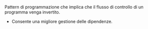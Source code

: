 Pattern di programmazione che implica che il flusso di controllo di un programma venga invertito.
- Consente una migliore gestione delle dipendenze.